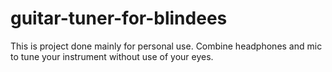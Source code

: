 # guitar-tuner-for-blindees
This is project done mainly for personal use. Combine headphones and mic to tune your instrument without use of your eyes.
